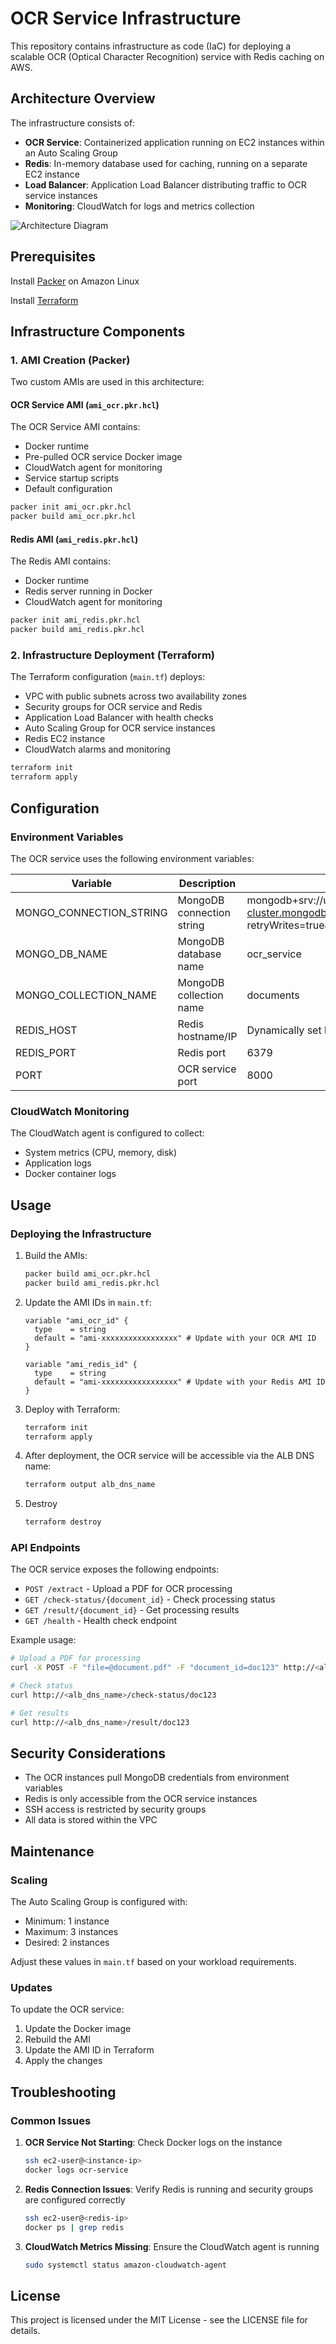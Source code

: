 # OCR Service Infrastructure

This repository contains infrastructure as code (IaC) for deploying a scalable OCR (Optical Character Recognition) service with Redis caching on AWS.

## Architecture Overview

The infrastructure consists of:

- **OCR Service**: Containerized application running on EC2 instances within an Auto Scaling Group
- **Redis**: In-memory database used for caching, running on a separate EC2 instance
- **Load Balancer**: Application Load Balancer distributing traffic to OCR service instances
- **Monitoring**: CloudWatch for logs and metrics collection

![Architecture Diagram](architecture_diagram.png)

## Prerequisites

Install [Packer](https://developer.hashicorp.com/packer/tutorials/docker-get-started/get-started-install-cli) on Amazon Linux

Install [Terraform](https://aws-quickstart.github.io/workshop-terraform-modules/40_setup_cloud9_ide/42_install_terraform_c9.html) 


## Infrastructure Components

### 1. AMI Creation (Packer)

Two custom AMIs are used in this architecture:

#### OCR Service AMI (`ami_ocr.pkr.hcl`)

The OCR Service AMI contains:
- Docker runtime
- Pre-pulled OCR service Docker image
- CloudWatch agent for monitoring
- Service startup scripts
- Default configuration

```bash
packer init ami_ocr.pkr.hcl
packer build ami_ocr.pkr.hcl
```

#### Redis AMI (`ami_redis.pkr.hcl`)

The Redis AMI contains:
- Docker runtime
- Redis server running in Docker
- CloudWatch agent for monitoring

```bash
packer init ami_redis.pkr.hcl
packer build ami_redis.pkr.hcl
```

### 2. Infrastructure Deployment (Terraform)

The Terraform configuration (`main.tf`) deploys:
- VPC with public subnets across two availability zones
- Security groups for OCR service and Redis
- Application Load Balancer with health checks
- Auto Scaling Group for OCR service instances
- Redis EC2 instance
- CloudWatch alarms and monitoring

```bash
terraform init
terraform apply
```

## Configuration

### Environment Variables

The OCR service uses the following environment variables:

| Variable | Description | Default |
|----------|-------------|---------|
| MONGO_CONNECTION_STRING | MongoDB connection string | mongodb+srv://username:password@your-cluster.mongodb.net/?retryWrites=true&w=majority |
| MONGO_DB_NAME | MongoDB database name | ocr_service |
| MONGO_COLLECTION_NAME | MongoDB collection name | documents |
| REDIS_HOST | Redis hostname/IP | Dynamically set by Terraform |
| REDIS_PORT | Redis port | 6379 |
| PORT | OCR service port | 8000 |

### CloudWatch Monitoring

The CloudWatch agent is configured to collect:
- System metrics (CPU, memory, disk)
- Application logs
- Docker container logs

## Usage

### Deploying the Infrastructure

1. Build the AMIs:
   ```bash
   packer build ami_ocr.pkr.hcl
   packer build ami_redis.pkr.hcl
   ```

2. Update the AMI IDs in `main.tf`:
   ```hcl
   variable "ami_ocr_id" {
     type    = string
     default = "ami-xxxxxxxxxxxxxxxxx" # Update with your OCR AMI ID
   }

   variable "ami_redis_id" {
     type    = string
     default = "ami-xxxxxxxxxxxxxxxxx" # Update with your Redis AMI ID
   }
   ```

3. Deploy with Terraform:
   ```bash
   terraform init
   terraform apply
   ```

4. After deployment, the OCR service will be accessible via the ALB DNS name:
   ```bash
   terraform output alb_dns_name
   ```

5. Destroy
   ```bash
   terraform destroy
   ```

### API Endpoints

The OCR service exposes the following endpoints:

- `POST /extract` - Upload a PDF for OCR processing
- `GET /check-status/{document_id}` - Check processing status
- `GET /result/{document_id}` - Get processing results
- `GET /health` - Health check endpoint

Example usage:
```bash
# Upload a PDF for processing
curl -X POST -F "file=@document.pdf" -F "document_id=doc123" http://<alb_dns_name>/extract

# Check status
curl http://<alb_dns_name>/check-status/doc123

# Get results
curl http://<alb_dns_name>/result/doc123
```

## Security Considerations

- The OCR instances pull MongoDB credentials from environment variables
- Redis is only accessible from the OCR service instances
- SSH access is restricted by security groups
- All data is stored within the VPC

## Maintenance

### Scaling

The Auto Scaling Group is configured with:
- Minimum: 1 instance
- Maximum: 3 instances
- Desired: 2 instances

Adjust these values in `main.tf` based on your workload requirements.

### Updates

To update the OCR service:

1. Update the Docker image
2. Rebuild the AMI
3. Update the AMI ID in Terraform
4. Apply the changes

## Troubleshooting

### Common Issues

1. **OCR Service Not Starting**: Check Docker logs on the instance
   ```bash
   ssh ec2-user@<instance-ip>
   docker logs ocr-service
   ```

2. **Redis Connection Issues**: Verify Redis is running and security groups are configured correctly
   ```bash
   ssh ec2-user@<redis-ip>
   docker ps | grep redis
   ```

3. **CloudWatch Metrics Missing**: Ensure the CloudWatch agent is running
   ```bash
   sudo systemctl status amazon-cloudwatch-agent
   ```

## License

This project is licensed under the MIT License - see the LICENSE file for details.